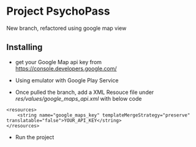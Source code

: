 # Project PsychoPass
New branch, refactored using google map view

## Installing
* get your Google Map api key from https://console.developers.google.com/

* Using emulator with Google Play Service

* Once pulled the branch, add a XML Resouce file under *res/values/google_maps_api.xml* with below code
```
<resources>
    <string name="google_maps_key" templateMergeStrategy="preserve" translatable="false">YOUR_API_KEY</string>
</resources>
```

* Run the project